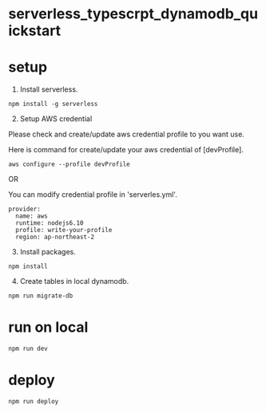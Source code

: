 # serverless_typescrpt_dynamodb_quickstart

# setup

1. Install serverless.

```
npm install -g serverless
```

2. Setup AWS credential

Please check and create/update aws credential profile to you want use. 

Here is command for create/update your aws credential of [devProfile].
```
aws configure --profile devProfile
```
OR 

You can modify credential profile in 'serverles.yml'.

```
provider:
  name: aws
  runtime: nodejs6.10
  profile: write-your-profile
  region: ap-northeast-2
```


3. Install packages.
```
npm install
```

4. Create tables in local dynamodb.
```
npm run migrate-db
```

# run on local
```
npm run dev
```

# deploy
```
npm run deploy
```
